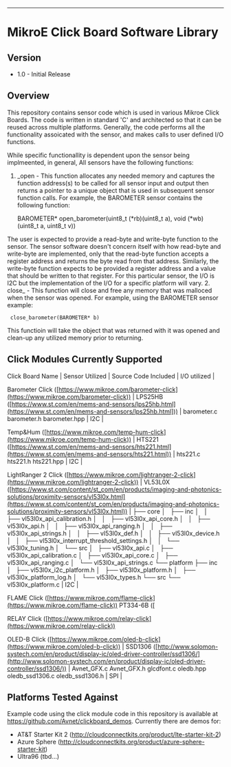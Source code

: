 ﻿---

# MikroE Click Board Software Library
## Version
* 1.0 - Initial Release

## Overview
This repository contains sensor code which is used in various Mikroe Click Boards.  The code is written in standard 'C' and architected so that it can be reused across multiple platforms. Generally, the code performs all the functionality assoicated with the sensor, and makes calls to user defined I/O functions. 

While specific functionallity is dependent upon the sensor being implmeented, in general, All sensors have the following functions:
1. <xxx>_open - This function allocates any needed memory and captures the function address(s) to be called for all sensor input and output then returns a pointer to a unique object that is used in subsequent sensor function calls.  For example, the BAROMETER sensor contains the following function:

     BAROMETER* open_barometer(uint8_t (*rb)(uint8_t a), void (*wb)(uint8_t a, uint8_t v))

The user is expected to provide a read-byte and write-byte function to the sensor.  The sensor software doesn't concern itself with how read-byte and write-byte are implemented, only that the read-byte function accepts a register address and returns the byte read from that address.  Similarly, the write-byte function expects to be provided a register address and a value that should be written to that register.  For this particular sensor, the I/O is I2C but the implementation of the I/O for a specific platform will vary.
2. close_<xxx> - This function will close and free any memory that was malloced when the sensor was opened. For example, using the BAROMETER sensor example:

     close_barometer(BAROMETER* b)

This functioin will take the object that was returned with it was opened and clean-up any utilized memory prior to returning.

## Click Modules Currently Supported
Click Board Name | Sensor Utilized | Source Code Included | I/O utilized | 

Barometer Click ([https://www.mikroe.com/barometer-click](https://www.mikroe.com/barometer-click)) | 
LPS25HB         ([https://www.st.com/en/mems-and-sensors/lps25hb.html](https://www.st.com/en/mems-and-sensors/lps25hb.html])) | 
barometer.c  barometer.h  barometer.hpp 
| I2C |

Temp&Hum ([https://www.mikroe.com/temp-hum-click](https://www.mikroe.com/temp-hum-click)) |
HTS221   ([https://www.st.com/en/mems-and-sensors/hts221.html](https://www.st.com/en/mems-and-sensors/hts221.html)) |
hts221.c  hts221.h  hts221.hpp |
I2C |

LightRanger 2 Click ([https://www.mikroe.com/lightranger-2-click](https://www.mikroe.com/lightranger-2-click)) |
VL53L0X ([https://www.st.com/content/st_com/en/products/imaging-and-photonics-solutions/proximity-sensors/vl53l0x.html](https://www.st.com/content/st_com/en/products/imaging-and-photonics-solutions/proximity-sensors/vl53l0x.html)) |
├── core
│   ├── inc
│   │   ├── vl53l0x_api_calibration.h
│   │   ├── vl53l0x_api_core.h
│   │   ├── vl53l0x_api.h
│   │   ├── vl53l0x_api_ranging.h
│   │   ├── vl53l0x_api_strings.h
│   │   ├── vl53l0x_def.h
│   │   ├── vl53l0x_device.h
│   │   ├── vl53l0x_interrupt_threshold_settings.h
│   │   └── vl53l0x_tuning.h
│   └── src
│       ├── vl53l0x_api.c
│       ├── vl53l0x_api_calibration.c
│       ├── vl53l0x_api_core.c
│       ├── vl53l0x_api_ranging.c
│       └── vl53l0x_api_strings.c
└── platform
    ├── inc
    │   ├── vl53l0x_i2c_platform.h
    │   ├── vl53l0x_platform.h
    │   ├── vl53l0x_platform_log.h
    │   └── vl53l0x_types.h
    └── src
        └── vl53l0x_platform.c |
I2C |



FLAME Click ([https://www.mikroe.com/flame-click](https://www.mikroe.com/flame-click))
PT334-6B ([


RELAY Click ([https://www.mikroe.com/relay-click](https://www.mikroe.com/relay-click))

OLED-B Click ([https://www.mikroe.com/oled-b-click](https://www.mikroe.com/oled-b-click)) |
SSD1306 ([http://www.solomon-systech.com/en/product/display-ic/oled-driver-controller/ssd1306/](http://www.solomon-systech.com/en/product/display-ic/oled-driver-controller/ssd1306/)) |
Avnet_GFX.c  Avnet_GFX.h  glcdfont.c  oledb.hpp  oledb_ssd1306.c  oledb_ssd1306.h |
SPI |


## Platforms Tested Against
Example code using the click module code in this repository is available at https://github.com/Avnet/clickboard_demos.  Currently there are demos for:

* AT&T Starter Kit 2 (http://cloudconnectkits.org/product/lte-starter-kit-2) 
* Azure Sphere (http://cloudconnectkits.org/product/azure-sphere-starter-kit) 
* Ultra96 (tbd...)


